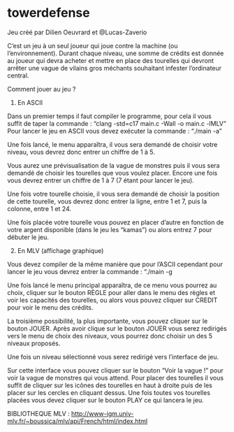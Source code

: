 # towerdefense

Jeu créé par Dilien Oeuvrard et @Lucas-Zaverio

C’est un jeu à un seul joueur qui joue contre la machine (ou l’environnement). Durant chaque niveau, une somme de
crédits est donnée au joueur qui devra acheter et mettre en place des tourelles qui devront arrêter une vague de vilains
gros méchants souhaitant infester l’ordinateur central.

Comment jouer au jeu ?

1) En ASCII

Dans un premier temps il faut compiler le programme, pour cela il vous suffit de taper la
commande : “clang -std=c17 main.c -Wall -o main.c -lMLV”
Pour lancer le jeu en ASCII vous devez exécuter la commande : “./main -a”

Une fois lancé, le menu apparaîtra, il vous sera demandé de choisir votre niveau, vous
devrez donc entrer un chiffre de 1 à 5.

Vous aurez une prévisualisation de la vague de monstres puis il vous sera demandé de
choisir les tourelles que vous voulez placer. Encore une fois vous devrez entrer un chiffre de
1 à 7 (7 étant pour lancer le jeu).

Une fois votre tourelle choisie, il vous sera demandé de choisir la position de cette tourelle,
vous devrez donc entrer la ligne, entre 1 et 7, puis la colonne, entre 1 et 24.

Une fois placée votre tourelle vous pouvez en placer d’autre en fonction de votre argent
disponible (dans le jeu les “kamas”) ou alors entrez 7 pour débuter le jeu.

2) En MLV (affichage graphique)

Vous devez compiler de la même manière que pour l’ASCII cependant pour lancer le jeu
vous devrez entrer la commande : “./main -g

Une fois lancé le menu principal apparaîtra, de ce menu vous pourrez au choix, cliquer sur
le bouton RÈGLE pour aller dans le menu des règles et voir les capacités des tourelles,
ou alors vous pouvez cliquer sur CREDIT pour voir le menu des crédits.

La troisième possibilité, la plus importante, vous pouvez cliquer sur le bouton JOUER.
Après avoir clique sur le bouton JOUER vous serez redirigés vers le menu de choix des
niveaux, vous pourrez donc choisir un des 5 niveaux proposés.

Une fois un niveau sélectionné vous serez redirigé vers l’interface de jeu.

Sur cette interface vous pouvez cliquer sur le bouton “Voir la vague !” pour voir la vague de
monstres qui vous attend.
Pour placer des tourelles il vous suffit de cliquer sur les icônes des tourelles en haut à droite
puis de les placer sur les cercles en cliquant dessus.
Une fois toutes vos tourelles placées vous devez cliquer sur le bouton PLAY ce qui lancera
le jeu.

BIBLIOTHEQUE MLV : http://www-igm.univ-mlv.fr/~boussica/mlv/api/French/html/index.html

